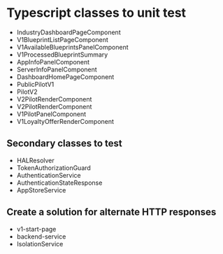 # Typescript classes to unit test
* IndustryDashboardPageComponent
* V1BlueprintListPageComponent
* V1AvailableBlueprintsPanelComponent
* V1ProcessedBlueprintSummary
* AppInfoPanelComponent
* ServerInfoPanelComponent
* DashboardHomePageComponent
* PublicPilotV1
* PilotV2
* V2PilotRenderComponent
* V2PilotRenderComponent
* V1PilotPanelComponent
* V1LoyaltyOfferRenderComponent

## Secondary classes to test
* HALResolver
* TokenAuthorizationGuard
* AuthenticationService
* AuthenticationStateResponse
* AppStoreService

## Create a solution for alternate HTTP responses
* v1-start-page
* backend-service
* IsolationService
